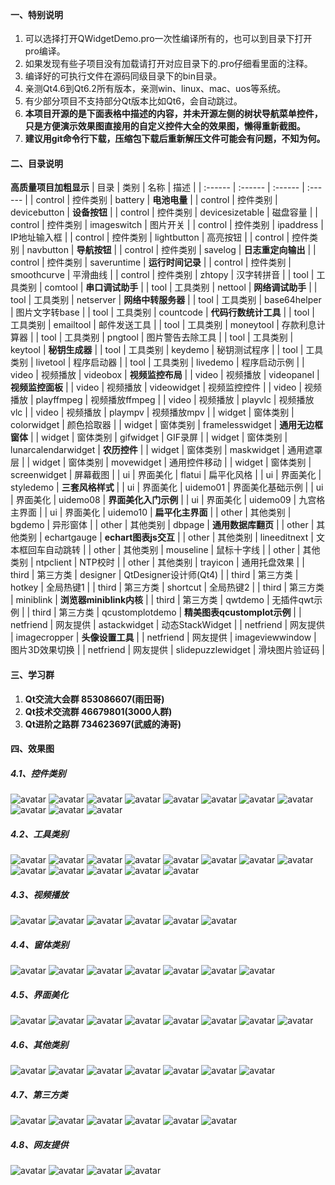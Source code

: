 ﻿﻿
#### 一、特别说明
1. 可以选择打开QWidgetDemo.pro一次性编译所有的，也可以到目录下打开pro编译。
2. 如果发现有些子项目没有加载请打开对应目录下的.pro仔细看里面的注释。
3. 编译好的可执行文件在源码同级目录下的bin目录。
4. 亲测Qt4.6到Qt6.2所有版本，亲测win、linux、mac、uos等系统。
5. 有少部分项目不支持部分Qt版本比如Qt6，会自动跳过。
6. **本项目开源的是下面表格中描述的内容，并未开源左侧的树状导航菜单控件，只是方便演示效果图直接用的自定义控件大全的效果图，懒得重新截图。**
7. **建议用git命令行下载，压缩包下载后重新解压文件可能会有问题，不知为何。**

#### 二、目录说明
**高质量项目加粗显示**
| 目录 | 类别 | 名称 | 描述 |
| :------ | :------ | :------ | :------ |
| control | 控件类别 | battery | **电池电量** |
| control | 控件类别 | devicebutton | **设备按钮** |
| control | 控件类别 | devicesizetable | 磁盘容量 |
| control | 控件类别 | imageswitch | 图片开关 |
| control | 控件类别 | ipaddress | IP地址输入框 |
| control | 控件类别 | lightbutton | 高亮按钮 |
| control | 控件类别 | navbutton | **导航按钮** |
| control | 控件类别 | savelog | **日志重定向输出** |
| control | 控件类别 | saveruntime | **运行时间记录** |
| control | 控件类别 | smoothcurve | 平滑曲线 |
| control | 控件类别 | zhtopy | 汉字转拼音 |
| tool | 工具类别 | comtool | **串口调试助手** |
| tool | 工具类别 | nettool | **网络调试助手** |
| tool | 工具类别 | netserver | **网络中转服务器** |
| tool | 工具类别 | base64helper | 图片文字转base |
| tool | 工具类别 | countcode | **代码行数统计工具** |
| tool | 工具类别 | emailtool | 邮件发送工具 |
| tool | 工具类别 | moneytool | 存款利息计算器 |
| tool | 工具类别 | pngtool | 图片警告去除工具 |
| tool | 工具类别 | keytool | **秘钥生成器** |
| tool | 工具类别 | keydemo | 秘钥测试程序 |
| tool | 工具类别 | livetool | 程序启动器 |
| tool | 工具类别 | livedemo | 程序启动示例 |
| video | 视频播放 | videobox | **视频监控布局** |
| video | 视频播放 | videopanel | **视频监控面板** |
| video | 视频播放 | videowidget | 视频监控控件 |
| video | 视频播放 | playffmpeg | 视频播放ffmpeg |
| video | 视频播放 | playvlc | 视频播放vlc |
| video | 视频播放 | plaympv | 视频播放mpv |
| widget | 窗体类别 | colorwidget | 颜色拾取器 |
| widget | 窗体类别 | framelesswidget | **通用无边框窗体** |
| widget | 窗体类别 | gifwidget | GIF录屏 |
| widget | 窗体类别 | lunarcalendarwidget | **农历控件** |
| widget | 窗体类别 | maskwidget | 通用遮罩层 |
| widget | 窗体类别 | movewidget | 通用控件移动 |
| widget | 窗体类别 | screenwidget | 屏幕截图 |
| ui | 界面美化 | flatui | 扁平化风格 |
| ui | 界面美化 | styledemo | **三套风格样式** |
| ui | 界面美化 | uidemo01 | 界面美化基础示例 |
| ui | 界面美化 | uidemo08 | **界面美化入门示例** |
| ui | 界面美化 | uidemo09 | 九宫格主界面 |
| ui | 界面美化 | uidemo10 | **扁平化主界面** |
| other | 其他类别 | bgdemo | 异形窗体 |
| other | 其他类别 | dbpage | **通用数据库翻页** |
| other | 其他类别 | echartgauge | **echart图表js交互** |
| other | 其他类别 | lineeditnext | 文本框回车自动跳转 |
| other | 其他类别 | mouseline | 鼠标十字线 |
| other | 其他类别 | ntpclient | NTP校时 |
| other | 其他类别 | trayicon | 通用托盘效果 |
| third | 第三方类 | designer | QtDesigner设计师(Qt4) |
| third | 第三方类 | hotkey | 全局热键1 |
| third | 第三方类 | shortcut | 全局热键2 |
| third | 第三方类 | miniblink | **浏览器miniblink内核** |
| third | 第三方类 | qwtdemo | 无插件qwt示例 |
| third | 第三方类 | qcustomplotdemo | **精美图表qcustomplot示例** |
| netfriend | 网友提供 | astackwidget | 动态StackWidget |
| netfriend | 网友提供 | imagecropper | **头像设置工具** |
| netfriend | 网友提供 | imageviewwindow | 图片3D效果切换 |
| netfriend | 网友提供 | slidepuzzlewidget | 滑块图片验证码 |

#### 三、学习群
1. **Qt交流大会群 853086607(雨田哥)**
2. **Qt技术交流群 46679801(3000人群)**
3. **Qt进阶之路群 734623697(武威的涛哥)**

#### 四、效果图
##### 4.1、控件类别
![avatar](https://github.com/feiyangqingyun/QWidgetDemo/raw/master/control/0snap/battery.jpg)
![avatar](https://github.com/feiyangqingyun/QWidgetDemo/raw/master/control/0snap/devicebutton.jpg)
![avatar](https://github.com/feiyangqingyun/QWidgetDemo/raw/master/control/0snap/devicesizetable.jpg)
![avatar](https://github.com/feiyangqingyun/QWidgetDemo/raw/master/control/0snap/imageswitch.jpg)
![avatar](https://github.com/feiyangqingyun/QWidgetDemo/raw/master/control/0snap/ipaddress.jpg)
![avatar](https://github.com/feiyangqingyun/QWidgetDemo/raw/master/control/0snap/lightbutton.jpg)
![avatar](https://github.com/feiyangqingyun/QWidgetDemo/raw/master/control/0snap/navbutton.jpg)
![avatar](https://github.com/feiyangqingyun/QWidgetDemo/raw/master/control/0snap/savelog.jpg)
![avatar](https://github.com/feiyangqingyun/QWidgetDemo/raw/master/control/0snap/saveruntime.jpg)
![avatar](https://github.com/feiyangqingyun/QWidgetDemo/raw/master/control/0snap/smoothcurve.jpg)
![avatar](https://github.com/feiyangqingyun/QWidgetDemo/raw/master/control/0snap/zhtopy.jpg)

##### 4.2、工具类别
![avatar](https://github.com/feiyangqingyun/QWidgetDemo/raw/master/tool/0snap/comtool.jpg)
![avatar](https://github.com/feiyangqingyun/QWidgetDemo/raw/master/tool/0snap/nettool.jpg)
![avatar](https://github.com/feiyangqingyun/QWidgetDemo/raw/master/tool/0snap/netserver.jpg)
![avatar](https://github.com/feiyangqingyun/QWidgetDemo/raw/master/tool/0snap/netserver2.jpg)
![avatar](https://github.com/feiyangqingyun/QWidgetDemo/raw/master/tool/0snap/base64helper.jpg)
![avatar](https://github.com/feiyangqingyun/QWidgetDemo/raw/master/tool/0snap/countcode.jpg)
![avatar](https://github.com/feiyangqingyun/QWidgetDemo/raw/master/tool/0snap/emailtool.jpg)
![avatar](https://github.com/feiyangqingyun/QWidgetDemo/raw/master/tool/0snap/moneytool.jpg)
![avatar](https://github.com/feiyangqingyun/QWidgetDemo/raw/master/tool/0snap/pngtool.jpg)
![avatar](https://github.com/feiyangqingyun/QWidgetDemo/raw/master/tool/0snap/keytool.jpg)
![avatar](https://github.com/feiyangqingyun/QWidgetDemo/raw/master/tool/0snap/keydemo.jpg)
![avatar](https://github.com/feiyangqingyun/QWidgetDemo/raw/master/tool/0snap/livetool.jpg)
![avatar](https://github.com/feiyangqingyun/QWidgetDemo/raw/master/tool/0snap/livedemo.jpg)

##### 4.3、视频播放
![avatar](https://github.com/feiyangqingyun/QWidgetDemo/raw/master/video/0snap/videobox.jpg)
![avatar](https://github.com/feiyangqingyun/QWidgetDemo/raw/master/video/0snap/videopanel.jpg)
![avatar](https://github.com/feiyangqingyun/QWidgetDemo/raw/master/video/0snap/videowidget.jpg)
![avatar](https://github.com/feiyangqingyun/QWidgetDemo/raw/master/video/0snap/playffmpeg.jpg)
![avatar](https://github.com/feiyangqingyun/QWidgetDemo/raw/master/video/0snap/playvlc.jpg)
![avatar](https://github.com/feiyangqingyun/QWidgetDemo/raw/master/video/0snap/plaympv.jpg)

##### 4.4、窗体类别
![avatar](https://github.com/feiyangqingyun/QWidgetDemo/raw/master/widget/0snap/colorwidget.jpg)
![avatar](https://github.com/feiyangqingyun/QWidgetDemo/raw/master/widget/0snap/framelesswidget.jpg)
![avatar](https://github.com/feiyangqingyun/QWidgetDemo/raw/master/widget/0snap/gifwidget.jpg)
![avatar](https://github.com/feiyangqingyun/QWidgetDemo/raw/master/widget/0snap/lunarcalendarwidget.jpg)
![avatar](https://github.com/feiyangqingyun/QWidgetDemo/raw/master/widget/0snap/maskwidget.jpg)
![avatar](https://github.com/feiyangqingyun/QWidgetDemo/raw/master/widget/0snap/movewidget.jpg)
![avatar](https://github.com/feiyangqingyun/QWidgetDemo/raw/master/widget/0snap/screenwidget.jpg)

##### 4.5、界面美化
![avatar](https://github.com/feiyangqingyun/QWidgetDemo/raw/master/ui/0snap/flatui.jpg)
![avatar](https://github.com/feiyangqingyun/QWidgetDemo/raw/master/ui/0snap/styledemo1.jpg)
![avatar](https://github.com/feiyangqingyun/QWidgetDemo/raw/master/ui/0snap/styledemo2.jpg)
![avatar](https://github.com/feiyangqingyun/QWidgetDemo/raw/master/ui/0snap/styledemo3.jpg)
![avatar](https://github.com/feiyangqingyun/QWidgetDemo/raw/master/ui/0snap/uidemo01.jpg)
![avatar](https://github.com/feiyangqingyun/QWidgetDemo/raw/master/ui/0snap/uidemo08.jpg)
![avatar](https://github.com/feiyangqingyun/QWidgetDemo/raw/master/ui/0snap/uidemo09.jpg)
![avatar](https://github.com/feiyangqingyun/QWidgetDemo/raw/master/ui/0snap/uidemo10.jpg)

##### 4.6、其他类别
![avatar](https://github.com/feiyangqingyun/QWidgetDemo/raw/master/other/0snap/bgdemo.jpg)
![avatar](https://github.com/feiyangqingyun/QWidgetDemo/raw/master/other/0snap/dbpage.jpg)
![avatar](https://github.com/feiyangqingyun/QWidgetDemo/raw/master/other/0snap/echartgauge.jpg)
![avatar](https://github.com/feiyangqingyun/QWidgetDemo/raw/master/other/0snap/lineeditnext.jpg)
![avatar](https://github.com/feiyangqingyun/QWidgetDemo/raw/master/other/0snap/mouseline.jpg)
![avatar](https://github.com/feiyangqingyun/QWidgetDemo/raw/master/other/0snap/ntpclient.jpg)
![avatar](https://github.com/feiyangqingyun/QWidgetDemo/raw/master/other/0snap/trayicon.jpg)

##### 4.7、第三方类
![avatar](https://github.com/feiyangqingyun/QWidgetDemo/raw/master/third/0snap/designer.jpg)
![avatar](https://github.com/feiyangqingyun/QWidgetDemo/raw/master/third/0snap/hotkey.jpg)
![avatar](https://github.com/feiyangqingyun/QWidgetDemo/raw/master/third/0snap/shortcut.jpg)
![avatar](https://github.com/feiyangqingyun/QWidgetDemo/raw/master/third/0snap/miniblink.jpg)
![avatar](https://github.com/feiyangqingyun/QWidgetDemo/raw/master/third/0snap/qwtdemo.jpg)
![avatar](https://github.com/feiyangqingyun/QWidgetDemo/raw/master/third/0snap/qcustomplotdemo.jpg)

##### 4.8、网友提供
![avatar](https://github.com/feiyangqingyun/QWidgetDemo/raw/master/netfriend/0snap/astackwidget.jpg)
![avatar](https://github.com/feiyangqingyun/QWidgetDemo/raw/master/netfriend/0snap/imagecropper.jpg)
![avatar](https://github.com/feiyangqingyun/QWidgetDemo/raw/master/netfriend/0snap/imageviewwindow.jpg)
![avatar](https://github.com/feiyangqingyun/QWidgetDemo/raw/master/netfriend/0snap/sliderpuzzlewidget.jpg)